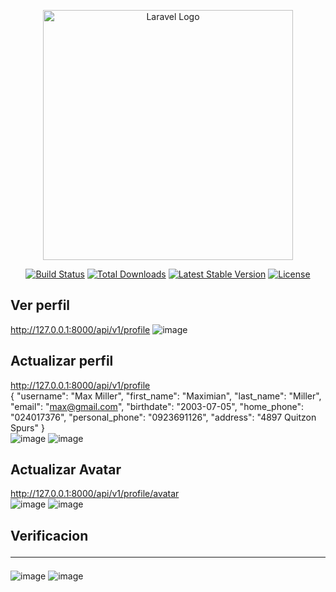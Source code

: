 <p align="center"><a href="https://laravel.com" target="_blank"><img src="https://raw.githubusercontent.com/laravel/art/master/logo-lockup/5%20SVG/2%20CMYK/1%20Full%20Color/laravel-logolockup-cmyk-red.svg" width="400" alt="Laravel Logo"></a></p>

<p align="center">
<a href="https://github.com/laravel/framework/actions"><img src="https://github.com/laravel/framework/workflows/tests/badge.svg" alt="Build Status"></a>
<a href="https://packagist.org/packages/laravel/framework"><img src="https://img.shields.io/packagist/dt/laravel/framework" alt="Total Downloads"></a>
<a href="https://packagist.org/packages/laravel/framework"><img src="https://img.shields.io/packagist/v/laravel/framework" alt="Latest Stable Version"></a>
<a href="https://packagist.org/packages/laravel/framework"><img src="https://img.shields.io/packagist/l/laravel/framework" alt="License"></a>
</p>

## Ver perfil
http://127.0.0.1:8000/api/v1/profile
![image](https://github.com/BryanTnz/demo/assets/66330281/4e9d1be5-adc6-4b42-89b6-5314aebb8670)

## Actualizar perfil
http://127.0.0.1:8000/api/v1/profile<br>
{
      "username": "Max Miller",
      "first_name": "Maximian",
      "last_name": "Miller",
      "email": "max@gmail.com",
      "birthdate": "2003-07-05",
      "home_phone": "024017376",
      "personal_phone": "0923691126",
      "address": "4897 Quitzon Spurs"
    }<br>
![image](https://github.com/BryanTnz/demo/assets/66330281/9689be68-0362-4fe0-9d55-191043a649ee)
![image](https://github.com/BryanTnz/demo/assets/66330281/30eec856-f7db-40da-9f2a-fccfd930f7fa)

## Actualizar Avatar
http://127.0.0.1:8000/api/v1/profile/avatar<br>
![image](https://github.com/BryanTnz/demo/assets/66330281/c4085c88-c981-4bbd-a2de-4b54fb555d3e)
![image](https://github.com/BryanTnz/demo/assets/66330281/c9d64e03-fa49-4a18-a82a-81cce423d587)

## Verificacion<hr>
![image](https://github.com/BryanTnz/demo/assets/66330281/4e7fb989-f037-43af-8963-6897eb105dbd)
![image](https://github.com/BryanTnz/demo/assets/66330281/0726f976-82f5-4ed9-a151-2c9105aaef59)




